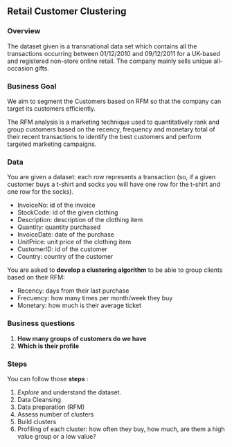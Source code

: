 ## Retail Customer Clustering

### Overview
The dataset given is a transnational data set which contains all the transactions occurring between 01/12/2010 and 09/12/2011 for a UK-based and registered non-store online retail. The company mainly sells unique all-occasion gifts.

### Business Goal
We aim to segment the Customers based on RFM so that the company can target its customers efficiently.

The RFM analysis is a marketing technique used to quantitatively rank and group customers based on the recency, frequency and monetary total of their recent transactions to identify the best customers and perform targeted marketing campaigns.

### Data

You are given a dataset: each row represents a transaction (so, if a given customer buys a t-shirt and socks you will have one row for the t-shirt and one row for the socks).

+ InvoiceNo: id of the invoice
+ StockCode: id of the given clothing
+ Description: description of the clothing item
+ Quantity: quantity purchased
+ InvoiceDate: date of the purchase
+ UnitPrice: unit price of the clothing item
+ CustomerID: id of the customer
+ Country: country of the customer


You are asked to **develop a clustering algorithm** to be able to group clients based on their RFM:

+ Recency: days from their last purchase
+ Frecuency: how many times per month/week they buy
+ Monetary: how much is their average ticket

### Business questions

1. **How many groups of customers do we have** 
2. **Which is their profile**


### Steps

You can follow those **steps** :
1. *Explore* and understand the dataset. 
2. Data Cleansing
3. Data preparation (RFM)
4. Assess number of clusters
5. Build clusters
6. Profiling of each cluster: how often they buy, how much, are them a high value group or a low value?